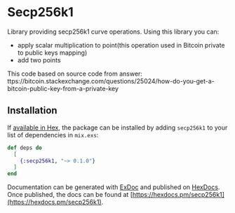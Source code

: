 # Secp256k1

Library providing secp256k1 curve operations. Using this library you can:
- apply scalar multiplication to point(this operation used in Bitcoin private to public keys mapping)
- add two points

This code based on source code from answer:
ttps://bitcoin.stackexchange.com/questions/25024/how-do-you-get-a-bitcoin-public-key-from-a-private-key

## Installation

If [available in Hex](https://hex.pm/docs/publish), the package can be installed
by adding `secp256k1` to your list of dependencies in `mix.exs`:

```elixir
def deps do
  [
    {:secp256k1, "~> 0.1.0"}
  ]
end
```

Documentation can be generated with [ExDoc](https://github.com/elixir-lang/ex_doc)
and published on [HexDocs](https://hexdocs.pm). Once published, the docs can
be found at [https://hexdocs.pm/secp256k1](https://hexdocs.pm/secp256k1).

